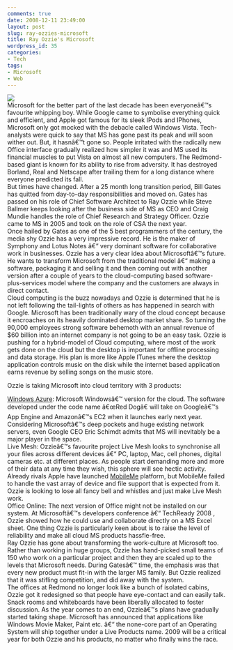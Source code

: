 ```yaml
---
comments: true
date: 2008-12-11 23:49:00
layout: post
slug: ray-ozzies-microsoft
title: Ray Ozzie's Microsoft
wordpress_id: 35
categories:
- Tech
tags:
- Microsoft
- Web
---
```


[![](http://2.bp.blogspot.com/_djcir2GI86Q/SUGihzKz8RI/AAAAAAAAAIc/dU170ecw_dM/s320/ray+ozzie.jpg)](http://2.bp.blogspot.com/_djcir2GI86Q/SUGihzKz8RI/AAAAAAAAAIc/dU170ecw_dM/s1600-h/ray+ozzie.jpg)  
Microsoft for the better part of the last decade has been everyoneâ€™s favourite whipping boy. While Google came to symbolise everything quick and efficient, and Apple got famous for its sleek IPods and IPhones, Microsoft only got mocked with the debacle called Windows Vista. Tech-analysts were quick to say that MS has gone past its peak and will soon wither out. But, it hasnâ€™t gone so. People irritated with the radically new Office interface gradually realized how simpler it was and MS used its financial muscles to put Vista on almost all new computers. The Redmond-based giant is known for its ability to rise from adversity. It has destroyed Borland, Real and Netscape after trailing them for a long distance where everyone predicted its fall.  
But times have changed. After a 25 month long transition period, Bill Gates has quitted from day-to-day responsibilities and moved on. Gates has passed on his role of Chief Software Architect to Ray Ozzie while Steve Ballmer keeps looking after the business side of MS as CEO and Craig Mundie handles the role of Chief Research and Strategy Officer. Ozzie came to MS in 2005 and took on the role of CSA the next year.  
Once hailed by Gates as one of the 5 best programmers of the century, the media shy Ozzie has a very impressive record. He is the maker of Symphony and Lotus Notes â€“ very dominant software for collaborative work in businesses. Ozzie has a very clear idea about Microsoftâ€™s future. He wants to transform Microsoft from the traditional model â€“ making a software, packaging it and selling it and then coming out with another version after a couple of years to the cloud-computing based software-plus-services model where the company and the customers are always in direct contact.     
Cloud computing is the buzz nowadays and Ozzie is determined that he is not left following the tail-lights of others as has happened in search with Google. Microsoft has been traditionally wary of the cloud concept because it encroaches on its heavily dominated desktop market share. So turning the 90,000 employees strong software behemoth with an annual revenue of $60 billion into an internet company is not going to be an easy task. Ozzie is pushing for a hybrid-model of Cloud computing, where most of the work gets done on the cloud but the desktop is important for offline processing and data storage. His plan is more like Apple ITunes where the desktop application controls music on the disk while the internet based application earns revenue by selling songs on the music store.  
  
Ozzie is taking Microsoft into cloud territory with 3 products:  
  
[Windows Azure](www.microsoft.com/azure/windowsazure.mspx): Microsoft Windowsâ€™ version for the cloud. The software developed under the code name â€œRed Dogâ€ will take on Googleâ€™s App Engine and Amazonâ€™s EC2 when it launches early next year. Considering Microsoftâ€™s deep pockets and huge existing network servers, even Google CEO Eric Schimdt admits that MS will inevitably be a major player in the space.  
Live Mesh: Ozzieâ€™s favourite project Live Mesh looks to synchronise all your files across different devices â€“ PC, laptop, Mac, cell phones, digital cameras etc. at different places. As people start demanding more and more of their data at any time they wish, this sphere will see hectic activity. Already rivals Apple have launched [MobileMe](http://www.apple.com/mobileme/ ) platform, but MobileMe failed to handle the vast array of device and file support that is expected from it. Ozzie is looking to lose all fancy bell and whistles and just make Live Mesh work.  
Office Online: The next version of Office might not be installed on our system. At Microsoftâ€™s developers conference â€“ TechReady 2008 , Ozzie showed how he could use and collaborate directly on a MS Excel sheet. One thing Ozzie is particularly keen about is to raise the level of reliability and make all cloud MS products hassfle-free.  
Ray Ozzie has gone about transforming the work-culture at Microsoft too. Rather than working in huge groups, Ozzie has hand-picked small teams of 150 who work on a particular project and then they are scaled up to the levels that Microsoft needs. During Gatesâ€™ time, the emphasis was that every new product must fit-in with the larger MS family. But Ozzie realized that it was stifling competition, and did away with the system.  
The offices at Redmond no longer look like a bunch of isolated cabins, Ozzie got it redesigned so that people have eye-contact and can easily talk. Snack rooms and whiteboards have been liberally allocated to foster discussion. As the year comes to an end, Ozzieâ€™s plans have gradually started taking shape. Microsoft has announced that applications like Windows Movie Maker, Paint etc. â€“ the none-core part of an Operating System will ship together under a Live Products name.  2009 will be a critical year for both Ozzie and his products, no matter who finally wins the race.
